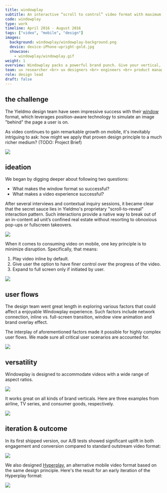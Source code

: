 ```yaml
---
title: windowplay
subtitle: An interactive “scroll to control” video format with maximum brand exposure.
code: windowplay
type: work
timeline: April 2016 - August 2016
tags: ["video", "mobile", "design"]
images:
  background: windowplay/windowplay-background.png
  device: device-iPhone-upright-gold.jpg
  showcase: 
    - windowplay/windowplay.gif
weight: 1
overview: Windowplay packs a powerful brand punch. Give your vertical, horizontal, or square video assets the added bonus of complementary brand imagery and CTA overlay. The surrounding brand imagery is revealed bit by bit as customers scroll the page, creating the simulation of an image "behind" the page. This eye-catching effect increases engagement with advertising campaign, making sure the brand leaves a lasting impression.
team: ux researcher <br> ux designers <br> engineers <br> product manager <br> a/b testing analyst
role: design lead
draft: false
---
```


## the challenge

The Yieldmo design team have seen impressive success with their [window](https://formats.yieldmo.com/#/demo/window) format, which leverages position-aware technology to simulate an image "behind" the page a user is on. 

As video continues to gain remarkable growth on mobile, it's inevitably intriguing to ask: how might we apply that proven design principle to a much richer medium? (TODO: Project Brief)

<div><img src="/_images/work/windowplay/components.jpg"></div>

## ideation

We began by digging deeper about following two questions: 

* What makes the window format so successful? 
* What makes a video experience successful?

After several interviews and contextual inquiry sessions, it became clear that the secret sauce lies in Yieldmo's proprietary "scroll-to-reveal" interaction pattern. Such interactions provide a native way to break out of an in-content ad unit’s confined real estate without resorting to obnoxious pop-ups or fullscreen takeovers.

<div><img src="/_images/work/windowplay/x-ray-sequence.jpg"></div>

When it comes to consuming video on mobile, one key principle is to minimize disruption. Specifically, that means:

1. Play video inline by default. 
2. Give user the option to have finer control over the progress of the video.
3. Expand to full screen only if initiated by user.

<div><img src="/_images/work/windowplay/mobile-video-ux.png"></div>

## user flows

The design team went great length in exploring various factors that could affect a enjoyable Windowplay experience. Such factors include network connection, inline vs. full-screen transition, window view animation and brand overlay effect. 

The interplay of aforementioned factors made it possible for highly complex user flows. We made sure all critical user scenarios are accounted for.

<div><img src="/_images/work/windowplay/user-flows.jpg"></div>

## versatility

Windowplay is designed to accommodate videos with a wide range of aspect ratios. 

<div><img src="/_images/work/windowplay/anatomy.jpg"></div>

It works great on all kinds of brand verticals. Here are three examples from airline, TV series, and consumer goods, respectively.

<div><img src="/_images/work/windowplay/brands.png"></div>

## iteration & outcome

In its first shipped version, our A/B tests showed significant uplift in both engagement and conversion compared to standard outstream video format:

<div><img src="/_images/work/windowplay/windowplay-outcome.png"></div>

We also designed [Hyperplay](https://formats.yieldmo.com/#/demo/hyperplay), an alternative mobile video format based on the same design principle. Here's the result for an early iteration of the Hyperplay format:

<div><img src="/_images/work/windowplay/hyperplay-outcome.png"></div>